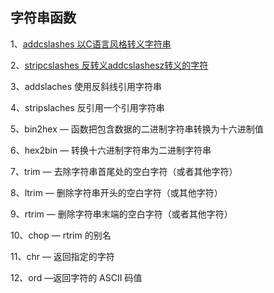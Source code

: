 ## 字符串函数

1、[addcslashes 以C语言风格转义字符串](/qi-3001-han-shu/er-3001-zi-fu-chuan-han-shu/1addcslashes.md)

2、[stripcslashes 反转义addcslashesz转义的字符](/qi-3001-han-shu/er-3001-zi-fu-chuan-han-shu/2stripcslashes.md)

3、addslaches 使用反斜线引用字符串

4、stripslaches 反引用一个引用字符串

5、bin2hex — 函数把包含数据的二进制字符串转换为十六进制值

6、hex2bin — 转换十六进制字符串为二进制字符串

7、trim — 去除字符串首尾处的空白字符（或者其他字符）

8、ltrim — 删除字符串开头的空白字符（或其他字符）

9、rtrim — 删除字符串末端的空白字符（或者其他字符）

10、chop — rtrim 的别名

11、chr — 返回指定的字符

12、ord —返回字符的 ASCII 码值

